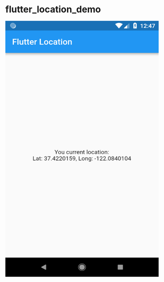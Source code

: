 # flutter_location_demo

<img src="https://github.com/fida1989/flutter-location-demo/blob/master/screenshot.png" width="480" height="800">

